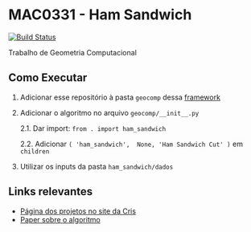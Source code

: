 # MAC0331 - Ham Sandwich
[![Build Status](https://travis-ci.org/pedroteosousa/MAC0331.svg?branch=master)](https://travis-ci.org/pedroteosousa/MAC0331)

Trabalho de Geometria Computacional

## Como Executar

1. Adicionar esse repositório à pasta `geocomp` dessa [framework](https://gitlab.com/visportella/geocomp-py-framework)

2. Adicionar o algoritmo no arquivo `geocomp/__init__.py`

    2.1. Dar import: `from . import ham_sandwich`

    2.2. Adicionar `( 'ham_sandwich',  None, 'Ham Sandwich Cut' )` em `children`

3. Utilizar os inputs da pasta `ham_sandwich/dados`


## Links relevantes
- [Página dos projetos no site da Cris](https://www.ime.usp.br/~cris/aulas/18_2_331/projetos.html)
- [Paper sobre o algoritmo](https://link.springer.com/content/pdf/10.1007%2FBF02574017.pdf)
